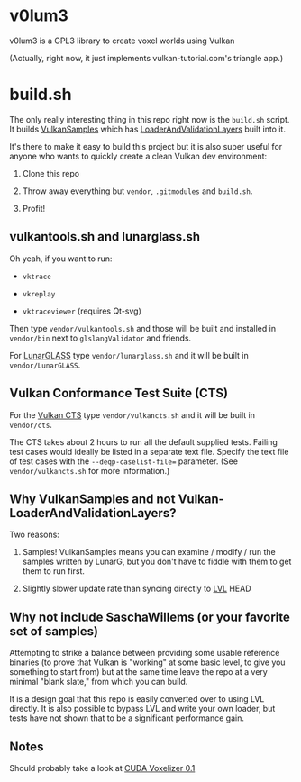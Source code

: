 # v0lum3

v0lum3 is a GPL3 library to create voxel worlds using Vulkan

(Actually, right now, it just implements vulkan-tutorial.com's triangle app.)

# build.sh

The only really interesting thing in this repo right now is
the `build.sh` script. It builds [VulkanSamples](https://github.com/LunarG/VulkanSamples)
which has [LoaderAndValidationLayers](https://github.com/KhronosGroup/Vulkan-LoaderAndValidationLayers)
built into it.

It's there to make it easy to build this project but it is also super useful
for anyone who wants to quickly create a clean Vulkan dev environment:

1. Clone this repo

2. Throw away everything but `vendor`, `.gitmodules` and `build.sh`.

3. Profit!

## vulkantools.sh and lunarglass.sh

Oh yeah, if you want to run:

* `vktrace`

* `vkreplay`

* `vktraceviewer` (requires Qt-svg)

Then type `vendor/vulkantools.sh` and those will be built and installed
in `vendor/bin` next to `glslangValidator` and friends.

For [LunarGLASS](https://github.com/LunarG/LunarGLASS) type
`vendor/lunarglass.sh` and it will be built in `vendor/LunarGLASS`.

## Vulkan Conformance Test Suite (CTS)

For the [Vulkan CTS](https://github.com/KhronosGroup/VK-GL-CTS/)
type `vendor/vulkancts.sh` and it will be built in `vendor/cts`.



The CTS takes about 2 hours to run all the default supplied tests. Failing
test cases would ideally be listed in a separate text file. Specify the text
file of test cases with the `--deqp-caselist-file=` parameter. (See
`vendor/vulkancts.sh` for more information.)

## Why VulkanSamples and not Vulkan-LoaderAndValidationLayers?

Two reasons:

1. Samples! VulkanSamples means you can examine / modify / run
   the samples written by LunarG, but you don't have to fiddle with them
   to get them to run first.

2. Slightly slower update rate than syncing directly to
   [LVL](https://github.com/KhronosGroup/Vulkan-LoaderAndValidationLayers)
   HEAD

## Why not include SaschaWillems (or your favorite set of samples)

Attempting to strike a balance between providing some usable
reference binaries (to prove that Vulkan is "working" at some basic
level, to give you something to start from) but at the same time
leave the repo at a very minimal "blank slate," from which you
can build.

It is a design goal that this repo is easily converted over to using
LVL directly. It is also possible to bypass LVL and write your own
loader, but tests have not shown that to be a significant performance
gain.

## Notes

Should probably take a look at [CUDA Voxelizer 0.1](https://github.com/Forceflow/cuda_voxelizer)
